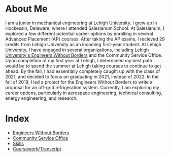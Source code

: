 # About Me

I am a junior in mechanical engineering at Lehigh University. I grew up in Hockessin, Delaware, where I attended Salesianum School. At Salesianum, I explored a few different potential career options by enrolling in several Advanced Placement (AP) courses. After taking the AP exams, I recieved 29 credits from Lehigh University as an incoming first-year student. At Lehigh University, I have engaged in several organizations, including [Lehigh University's Engineers Without Borders](http://github.com/liam-magargal/Engineers-Without-Borders) and the Community Service Office. Upon completion of my first year at Lehigh, I determined my best path would be to spend the summer at Lehigh taking courses to continue to get ahead. By the fall, I had essentially completely caught up with the class of 2021, and decided to focus on graduating in 2021, instead of 2022. In the fall of 2019, I led a project for the Engineers Without Borders to write a proposal for an off-grid refrigeration system. Currently, I am exploring my career options, particularly in aerospace engineering, technical consulting, energy engineering, and research.

# Index
* [Engineers Without Borders](http://github.com/liam-magargal/Engineers-Without-Borders)
* [Community Service Office](http://github.com)
* [Skills](http://github.com)
* [Coursework/Transcript](http://github.com)
